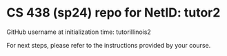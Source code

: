 # CS 438 (sp24) repo for NetID: tutor2

GitHub username at initialization time: tutorillinois2

For next steps, please refer to the instructions provided by your course.
